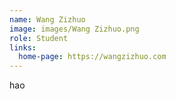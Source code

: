 ```yaml
---
name: Wang Zizhuo
image: images/Wang Zizhuo.png
role: Student
links:
  home-page: https://wangzizhuo.com
---
```


hao

